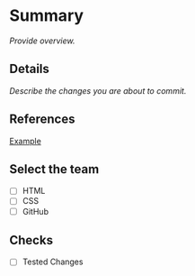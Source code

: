 # Summary

_Provide overview._

## Details

_Describe the changes you are about to commit._

## References

[Example](https://www.google.com)

## Select the team

- [ ] HTML
- [ ] CSS
- [ ] GitHub

## Checks

- [ ] Tested Changes
